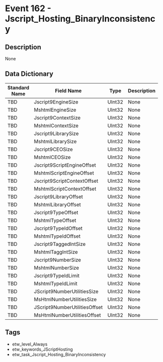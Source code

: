 # Event 162 - Jscript_Hosting_BinaryInconsistency

## Description
None

## Data Dictionary
|Standard Name|Field Name|Type|Description|Sample Value|
|---|---|---|---|---|
|TBD|Jscript9EngineSize|UInt32|None|`None`|
|TBD|MshtmlEngineSize|UInt32|None|`None`|
|TBD|Jscript9ContextSize|UInt32|None|`None`|
|TBD|MshtmlContextSize|UInt32|None|`None`|
|TBD|Jscript9LibrarySize|UInt32|None|`None`|
|TBD|MshtmlLibrarySize|UInt32|None|`None`|
|TBD|Jscript9CEOSize|UInt32|None|`None`|
|TBD|MshtmlCEOSize|UInt32|None|`None`|
|TBD|Jscript9ScriptEngineOffset|UInt32|None|`None`|
|TBD|MshtmlScriptEngineOffset|UInt32|None|`None`|
|TBD|Jscript9ScriptContextOffset|UInt32|None|`None`|
|TBD|MshtmlScriptContextOffset|UInt32|None|`None`|
|TBD|Jscript9LibraryOffset|UInt32|None|`None`|
|TBD|MshtmlLibraryOffset|UInt32|None|`None`|
|TBD|Jscript9TypeOffset|UInt32|None|`None`|
|TBD|MshtmlTypeOffset|UInt32|None|`None`|
|TBD|Jscript9TypeIdOffset|UInt32|None|`None`|
|TBD|MshtmlTypeIdOffset|UInt32|None|`None`|
|TBD|Jscript9TaggedIntSize|UInt32|None|`None`|
|TBD|MshtmlTaggIntSize|UInt32|None|`None`|
|TBD|Jscript9NumberSize|UInt32|None|`None`|
|TBD|MshtmlNumberSize|UInt32|None|`None`|
|TBD|Jscript9TypeIdLimit|UInt32|None|`None`|
|TBD|MshtmlTypeIdLimit|UInt32|None|`None`|
|TBD|JScript9NumberUtilitiesSize|UInt32|None|`None`|
|TBD|MsHtmlNumberUtilitiesSize|UInt32|None|`None`|
|TBD|JScript9NumberUtilitiesOffset|UInt32|None|`None`|
|TBD|MsHtmlNumberUtilitiesOffset|UInt32|None|`None`|

## Tags
* etw_level_Always
* etw_keywords_JScriptHosting
* etw_task_Jscript_Hosting_BinaryInconsistency